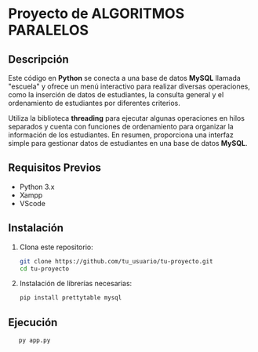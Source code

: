 # Proyecto de ALGORITMOS PARALELOS

## Descripción
Este código en **Python** se conecta a una base de datos **MySQL** llamada "escuela" y ofrece un menú interactivo para realizar diversas operaciones, como la inserción de datos de estudiantes, la consulta general y el ordenamiento de estudiantes por diferentes criterios. 

Utiliza la biblioteca **threading** para ejecutar algunas operaciones en hilos separados y cuenta con funciones de ordenamiento para organizar la información de los estudiantes. En resumen, proporciona una interfaz simple para gestionar datos de estudiantes en una base de datos **MySQL**.

## Requisitos Previos
- Python 3.x
- Xampp
- VScode

## Instalación

1. Clona este repositorio:
   ```bash
   git clone https://github.com/tu_usuario/tu-proyecto.git
   cd tu-proyecto
   ```
2. Instalación de librerías necesarias:
   ```bash
   pip install prettytable mysql
   ```

## Ejecución
```bash
   py app.py
```

